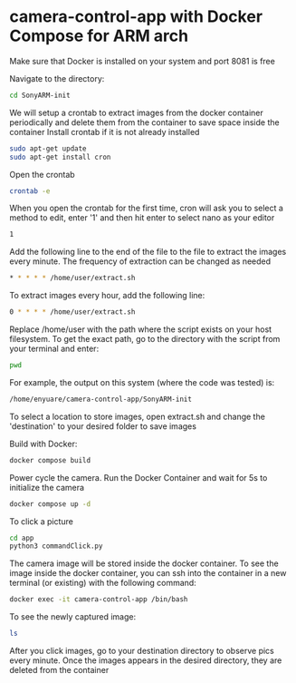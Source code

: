 # camera-control-app with Docker Compose for ARM arch

Make sure that Docker is installed on your system and port 8081 is free

Navigate to the directory:
```sh
cd SonyARM-init
```

We will setup a crontab to extract images from the docker container periodically and delete them from the container to save space inside the container
Install crontab if it is not already installed
```sh
sudo apt-get update
sudo apt-get install cron
```

Open the crontab 
```sh
crontab -e
```

When you open the crontab for the first time, cron will ask you to select a method to edit, enter '1' and then hit enter to select nano as your editor
```sh
1
```

Add the following line to the end of the file to the file to extract the images every minute. The frequency of extraction can be changed as needed
```sh
* * * * * /home/user/extract.sh
```

To extract images every hour, add the following line:
```sh
0 * * * * /home/user/extract.sh
```

Replace /home/user with the path where the script exists on your host filesystem. To get the exact path, go to the directory with the script from your terminal and enter:
```sh
pwd
```

For example, the output on this system (where the code was tested) is:
```sh
/home/enyuare/camera-control-app/SonyARM-init
```

To select a location to store images, open extract.sh and change the 'destination' to your desired folder to save images


Build with Docker:
```sh
docker compose build
```

Power cycle the camera. Run the Docker Container and wait for 5s to initialize the camera 
```sh
docker compose up -d
```
To click a picture
```sh
cd app
python3 commandClick.py
```
The camera image will be stored inside the docker container. To see the image inside the docker container, you can ssh into the container in a new terminal (or existing) with the following command:
```sh
docker exec -it camera-control-app /bin/bash
```

To see the newly captured image:
```sh
ls
```

After you click images, go to your destination directory to observe pics every minute. Once the images appears in the desired directory, they are deleted from the container
